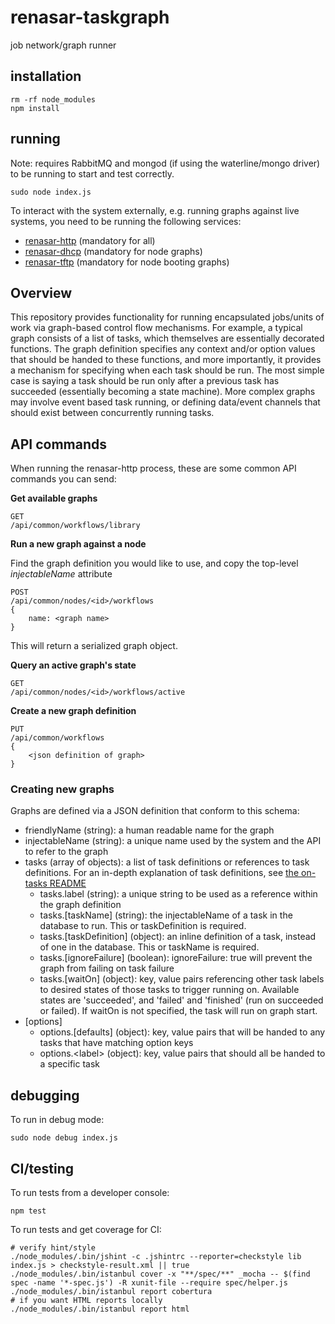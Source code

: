 # renasar-taskgraph

job network/graph runner

## installation

    rm -rf node_modules
    npm install

## running

Note: requires RabbitMQ and mongod (if using the waterline/mongo driver) to be running to start and test correctly.

    sudo node index.js

To interact with the system externally, e.g. running graphs against live systems, you need to be running the following services:

- [renasar-http](https://github.com/renasar/renasar-http) (mandatory for all)
- [renasar-dhcp](https://github.com/renasar/renasar-dhcp) (mandatory for node graphs)
- [renasar-tftp](https://github.com/renasar/renasar-tftp) (mandatory for node booting graphs)

## Overview

This repository provides functionality for running encapsulated jobs/units of work via
graph-based control flow mechanisms. For example, a typical graph consists of a list of
tasks, which themselves are essentially decorated functions. The graph definition specifies
any context and/or option values that should be handed to these functions, and more importantly,
it provides a mechanism for specifying when each task should be run. The most simple case is
saying a task should be run only after a previous task has succeeded (essentially becoming a
state machine). More complex graphs may involve event based task running, or defining
data/event channels that should exist between concurrently running tasks.

## API commands

When running the renasar-http process, these are some common API commands you can send:

**Get available graphs**

```
GET
/api/common/workflows/library
```

**Run a new graph against a node**

Find the graph definition you would like to use, and copy the top-level *injectableName* attribute

```
POST
/api/common/nodes/<id>/workflows
{
    name: <graph name>
}
```

This will return a serialized graph object.

**Query an active graph's state**

```
GET
/api/common/nodes/<id>/workflows/active
```

**Create a new graph definition**

```
PUT
/api/common/workflows
{
    <json definition of graph>
}
```

### Creating new graphs

Graphs are defined via a JSON definition that conform to this schema:

- friendlyName (string): a human readable name for the graph
- injectableName (string): a unique name used by the system and the API to refer to the graph
- tasks (array of objects): a list of task definitions or references to task definitions. For an in-depth explanation
        of task definitions, see [the on-tasks README](https://github.com/renasar/on-tasks/blob/master/README.md)
    - tasks.label (string): a unique string to be used as a reference within the graph definition
    - tasks.\[taskName\] (string): the injectableName of a task in the database to run. This or taskDefinition is required.
    - tasks.\[taskDefinition\] (object): an inline definition of a task, instead of one in the database. This or taskName is required.
    - tasks.\[ignoreFailure\] (boolean): ignoreFailure: true will prevent the graph from failing on task failure
    - tasks.\[waitOn\] (object): key, value pairs referencing other task labels to desired states of those tasks to trigger running on.
                                    Available states are 'succeeded', and 'failed' and 'finished' (run on succeeded or failed). If waitOn
                                    is not specified, the task will run on graph start.
- [options]
    - options.\[defaults\] (object): key, value pairs that will be handed to any tasks that have matching option keys
    - options.\<label\> (object): key, value pairs that should all be handed to a specific task


## debugging

To run in debug mode:

    sudo node debug index.js

## CI/testing

To run tests from a developer console:

    npm test

To run tests and get coverage for CI:

    # verify hint/style
    ./node_modules/.bin/jshint -c .jshintrc --reporter=checkstyle lib index.js > checkstyle-result.xml || true
    ./node_modules/.bin/istanbul cover -x "**/spec/**" _mocha -- $(find spec -name '*-spec.js') -R xunit-file --require spec/helper.js
    ./node_modules/.bin/istanbul report cobertura
    # if you want HTML reports locally
    ./node_modules/.bin/istanbul report html
